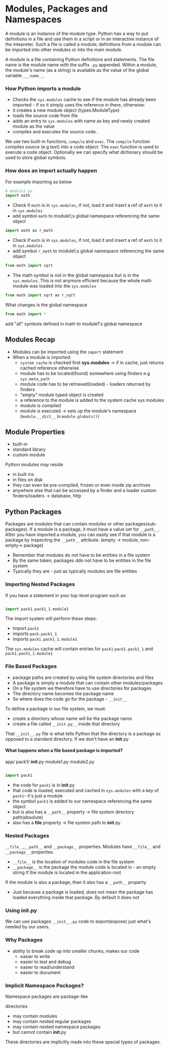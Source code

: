 # Modules, Packages and Namespaces

A module is an instance of the module type. Python has a way to put definitions in a file and use them in a script or in an interactive instance of the intepreter. Such a file is called a module; definitions from a module can be imported into other modules or into the main module.

A module is a file containing Python definitions and statements. The file name is the module name with the suffix `.py` appended. Within a module, the module's name (as a string) is available as the value of the global variable `___name__`.

### How Python imports a module

- Checks the `sys.modules` cache to see if the module has already been imported - if so it simply uses the reference in there, otherwise:
- it creates a new module object (types.ModuleType)
- loads the source code from file
- adds an entry to `sys.modules` with name as key and newly created module as the value
- compiles and executes the source code.

We use two built-in functions, `compile` and `exec`. The `compile` function compiles source (e.g text) into a code object. The `exec` function is used to execute a code object. Optionally we can specify what dictionary should be used to store global symbols.

### How does an import actually happen

For example importing as below

```python
# module1.py
import math

```

- Check if `math` is in `sys.modules`, if not, load it and insert a ref of `math` to it in `sys.modules`
- add symbol `math` to module1;s global namespace referencing the same object

```python
import math as r_math

```

- Check if `math` is in `sys.modules`, if not, load it and insert a ref of `math` to it in `sys.modules`
- add symbol `r_math` to module1;s global namespace referencing the same object

```python
from math import sqrt


```

- The math symbol is not in the global namespace but is in the `sys.modules`. This is not anymore efficient because the whole math module was loaded into the `sys.modules`

```python
from math import sqrt as r_sqrt
```

What changes is the global namespace

```python
from math import *
```

add "all" symbols defined in math to module1's global namespace

## Modules Recap

- Modules can be imported using the `import` statement
- When a module is imported:
  - `system cache` is checked first **sys.modules** -> if in cache, just returns cached reference otherwise
  - module has to be located(found) somewhere using finders e.g `sys.meta_path`
  - module code has to be retrieved(loaded) - loaders returned by finders
  - "empty" module typed object is created
  - a reference to the module is added to the system cache sys modules
  - module is compiled
  - module is executed -> sets up the module's namespace (`module.__dict__` is `module.globals()`)

## Module Properties

- built-in
- standard library
- custom module

Python modules may reside

- in built ins
- in files on disk
- they can even be pre-compiled, frozen or even inside zip archives
- anywhere else that can be accessed by a finder and a loader custom finders/loaders -> database, http

## Python Packages

Packages are modules that can contain modules or other packages(sub-packages). If a module is a package, it must have a value set for `__path__`. After you have imported a module, you can easily see if that module is a package by inspecting the `__path__` attribute. (empty -> module, non-empty-> package)

- Remember that modules do not have to be entities in a file system
- By the same token, packages ddo not have to be entities in the file system
- Typically they are - just as typically modules are file entities

### Importing Nested Packages

If you have a statement in your top-level program such as:

```python

import pack1.pack1_1.module1

```

The import system will perform these steps:

- Import `pack1`
- imports `pack.pack1_1`
- imports `pack1.pack1_1.module1`

The `sys.modules` cache will contain entries for `pack1` `pack1.pack1_1` and `pack1.pack1_1.module1`

### File Based Packages

- package paths are created by using file system directories and files
- A package is simply a module that can contain other modules/packages
- On a file system we therefore have to use directories for packages
- The directory name becomes the package name
- So where does the code go for the package - `__init__`

To define a package in our file system, we must:

- create a directory whose name will be the package name
- create a file called `__init.py__` inside that directory

That `__init__.py` file is what tells Python that the directory is a package as opposed to a standard directory. If we don't have an **init**.py

#### What happens when a file based package is imported?

app/
pack1/
**init**.py
module1.py
module2.py

```python

import pack1

```

- the code for `pack1` is in **init**.py
- that code is loaded, executed and cached in `sys.modules` with a key of `pack1`- it's just a module
- the symbol `pack1` is added to our namespace referencing the same object
- but is also has a `__path__` property -> file system directory path(absolute)
- also has a **file** property -> file system path to **init**.py

### Nested Packages

`__file__`,`__path__` and `__package__` properties. Modules have `__file__` and `__package__` properties.

- `__file__` is the location of modules code in the file system
- `__package__` is the package the module code is located in - an empty string if the module is located in the application root

If the module is also a package, then it also has a `__path__` property

- Just because a package is loaded, does not mean the package has loaded everything inside that package. By default it does not

### Using **init**.py

We can use packages `__init__.py` code to export(expose) just what's needed by our users.

### Why Packages

- ability to break code up into smaller chunks, makes our code
  - easier to write
  - easier to test and debug
  - easier to read/understand
  - easier to document

### Implicit Namespace Packages?

Namespace packages are package-like

directories

- may contain modules
- may contain nested regular packages
- may contain nested namespace packages
- but cannot contain **init**.py

These directories are implicitly made into these special types of packages.

